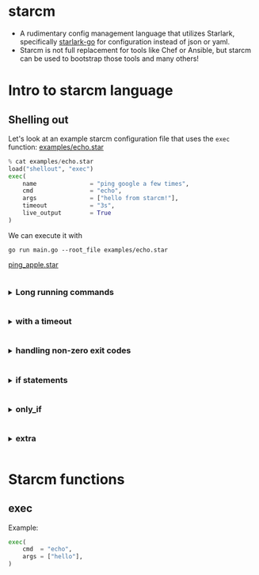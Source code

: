 # starcm

- A rudimentary config management language that utilizes Starlark, specifically [starlark-go](github.com/google/starlark-go) for configuration instead of json or yaml. 
- Starcm is not full replacement for tools like Chef or Ansible, but starcm can be used to bootstrap those tools and many others!

# Intro to starcm language

## Shelling out

Let's look at an example starcm configuration file that uses the `exec` function: [examples/echo.star](examples/echo.star)

```python
% cat examples/echo.star
load("shellout", "exec")
exec(
    name               = "ping google a few times",
    cmd                = "echo", 
    args               = ["hello from starcm!"],
    timeout            = "3s",
    live_output        = True
)
```

We can execute it with

```shell
go run main.go --root_file examples/echo.star
```

[ping_apple.star](examples/ping_apple.star)

<details>
    <summary><h3 style="display:inline-block">Long running commands</h3></summary>
<body>

This configuration will simply shell out to ping and ping [apple.com](apple.com).

```python
% cat examples/ping_apple.star 
load("shellout", "exec")
a = exec(
    name               = "ping google a few times",
    cmd                = "ping", 
    args               = ["-n", "google.com"],
    timeout            = "3s",
    live_output        = True
)
print(a)
```

We can execute it with

```shell
go run main.go --root_file examples/ping_apple.star
```

```
INFO: 2024/05/27 15:06:58 [ping apple.com]: Starting...
64 bytes from 17.253.144.10: icmp_seq=3 ttl=56 time=19.419 ms
64 bytes from 17.253.144.10: icmp_seq=4 ttl=56 time=17.524 ms
...
64 bytes from 17.253.144.10: icmp_seq=8 ttl=56 time=17.621 ms
```

But you might notice a problem: `ping -n apple.com` never exits! We can handle this by setting a timeout:
</body>
</details>

<details>
    <summary><h3 style="display:inline-block">with a timeout</h3></summary>
<body>
    
See [examples/ping_google_with_timeout.star](examples/ping_google_with_timeout.star).

```python
% cat examples/ping_apple.star 
load("shellout", "exec")
a = exec(
    name        = "ping google a few times",
    cmd         = "ping", 
    args        = ["-n", "google.com"],
    timeout     = "6s",
    live_output = True
)
print(a)
```

We can execute it with

```shell
go run main.go --root_file examples/ping_google_with_timeout.star
```

```
...
64 bytes from 142.251.214.142: icmp_seq=0 ttl=116 time=16.926 ms
64 bytes from 142.251.214.142: icmp_seq=1 ttl=116 time=20.704 ms
...
64 bytes from 142.251.214.142: icmp_seq=5 ttl=116 time=20.717 ms
result(changed = False, diff = "", error = "context deadline exceeded", name = "ping google a few times", output = "PING apple.com (17.253.144.10): 56 data bytes\n64 bytes from 17.253.144.10: icmp_seq=0 ttl=56 time=16.329 ms\n64 bytes from 17.253.144.10: icmp_seq=1 ttl=56 time=21.740 ms\n64 bytes from 17.253.144.10: icmp_seq=2 ttl=56 time=22.659 ms\n64 bytes from 17.253.144.10: icmp_seq=3 ttl=56 time=20.311 ms\n64 bytes from 17.253.144.10: icmp_seq=4 ttl=56 time=20.397 ms\n64 bytes from 17.253.144.10: icmp_seq=5 ttl=56 time=20.845 ms\n", success = False)
```

Now we get a `result` struct! Generally all starcm functions return this result struct, which we can use for dynamic/conditional behavior. This will be explored in a future section. 

For now, we'll see how we can deal with expected non-zero exit codes.

</details>
</body>

<body>
<details>
<summary><h3 style="display:inline-block">handling non-zero exit codes</h3></summary>

See [examples/expect_exit_code_non_zero.star](examples/expect_exit_code_non_zero.star)

```python
load("shellout", "exec")
a = exec(
    name               = "explicitly exit 2",
    cmd                = "sh", 
    args               = ["-c", "echo 'we expect to exit 2'; exit 2"],
    # expected_exit_code = 2,
)
print(a)
```

```shell
INFO: 2024/05/29 22:49:07 starting starcm...
INFO: 2024/05/29 22:49:07 [explicitly exit 2]: Starting...
result(changed = True, diff = "", error = "exit status 2", name = "explicitly exit 2", output = "we expect to exit 2\n", success = False)
```

This would fail because the default `expected_error_code` is `0`. But if we set it to `2` then this succeeds!

```python
load("shellout", "exec")
a = exec(
    name               = "explicitly exit 2",
    cmd                = "sh", 
    args               = ["-c", "echo 'we expect to exit 2'; exit 2"],
    expected_exit_code = 2,
)
print(a)
```

```shell
INFO: 2024/05/29 22:51:04 starting starcm...
INFO: 2024/05/29 22:51:04 [explicitly exit 2]: Starting...
result(changed = True, diff = "", error = "exit status 2", name = "explicitly exit 2", output = "we expect to exit 2\n", success = True)
```

</details>
</body>

<body>
<details>
<summary><h3 style="display:inline-block">if statements</h3></summary>

Starlark, and by extension starcm, supports `if` statements. Starlark requires if statements to be inside of functions though, so this wouldn't work:

```python
load("shellout", "exec")
a = exec(
    name               = "explicitly exit 2",
    cmd                = "sh", 
    args               = ["-c", "echo 'we expect to exit 2'; exit 2"],
    expected_exit_code = 2,
)

if a.success == True:
    print("party!")
else:
    print("no party :(")
```

But we can easily reorganize it into a function. See [examples/if_statements.star](examples/if_statements.star).

```python
load("shellout", "exec")
a = exec(
    name               = "explicitly exit 2",
    cmd                = "sh", 
    args               = ["-c", "echo 'we expect to exit 2'; exit 2"],
    expected_exit_code = 2,
)
def party_if_success(fn):
    if fn.success == True:
        print("party!")
    else:
        print("no party :(")

print(a)
party_if_success(a)
```

Running `go run main.go --root_file examples/if_statements.star` results in

```shell
INFO: 2024/05/30 12:15:08 starting starcm...
INFO: 2024/05/30 12:15:08 [explicitly exit 2]: Starting...
result(changed = True, diff = "", error = "exit status 2", name = "explicitly exit 2", output = "we expect to exit 2\n", success = True)
party!
```

This is an example of how we can utilize the result struct for conditional behavior. We can also implement this same conditional behavior with a starcm construct called `only_if`.

</details>
</body>

<body>
<details>
<summary><h3 style="display:inline-block">only_if</h3></summary>

See [examples/only_if.star](examples/only_if.star)

</details>
</body>

<body>
<details>
<summary><h3 style="display:inline-block">extra</h3></summary>

</details>
</body>









# Starcm functions

## exec

Example:
```python
exec(
    cmd  = "echo", 
    args = ["hello"],
)
```